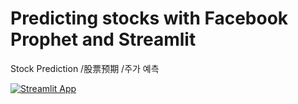 # Predicting stocks with Facebook Prophet and Streamlit
Stock Prediction
/股票预期
/주가 예측



[![Streamlit App](https://static.streamlit.io/badges/streamlit_badge_black_white.svg)](https://share.streamlit.io/thEOneA/helloworld/stockPredict/)

